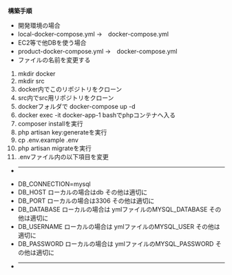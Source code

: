 **構築手順**
+ 開発環境の場合
+ local-docker-compose.yml →　docker-compose.yml
+ EC2等で他DBを使う場合
+ product-docker-compose.yml →　docker-compose.yml
+ ファイルの名前を変更する

1. mkdir docker
2. mkdir src
3. docker内でこのリポジトリをクローン
4. src内でsrc用リポジトリをクローン
5. dockerフォルダで docker-compose up -d
6. docker exec -it docker-app-1 bashでphpコンテナへ入る
7. composer installを実行
8. php artisan key:generateを実行
9. cp .env.example .env
10. php artisan migrateを実行
11. .envファイル内の以下項目を変更
+ ----------------------------------
+ DB_CONNECTION=mysql
+ DB_HOST ローカルの場合はdb その他は適切に 
+ DB_PORT ローカルの場合は3306 その他は適切に 
+ DB_DATABASE ローカルの場合は ymlファイルのMYSQL_DATABASE その他は適切に 
+ DB_USERNAME ローカルの場合は ymlファイルのMYSQL_USER その他は適切に 
+ DB_PASSWORD ローカルの場合は ymlファイルのMYSQL_PASSWORD その他は適切に 
+ ----------------------------------
  
